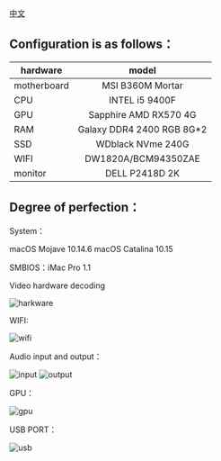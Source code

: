 [中文](https://github.com/reputati0n/hackintosh-b360--9400f/)

## Configuration is as follows：

| hardware | model | 
| - | :-: |
| motherboard |MSI B360M Mortar|
| CPU |INTEL i5 9400F|
| GPU |Sapphire AMD RX570 4G|
| RAM |Galaxy DDR4 2400 RGB 8G*2|
| SSD |WDblack NVme 240G|
| WIFI |DW1820A/BCM94350ZAE|
| monitor |DELL P2418D 2K |


## Degree of perfection：

System：

macOS Mojave 10.14.6
macOS Catalina 10.15

SMBIOS：iMac Pro 1.1

Video hardware decoding

![harkware](https://github.com/reputati0n/hackintosh-b360--9400f/blob/master/image/10.14.6hard.png)

WIFI:

![wifi](https://github.com/reputati0n/hackintosh-b360--9400f/blob/master/image/wifi.png)

Audio input and output：

![input](https://github.com/reputati0n/hackintosh-b360--9400f/blob/master/image/audio-input.png?raw=true)
![output](https://github.com/reputati0n/hackintosh-b360--9400f/blob/master/image/audio-output.png)

GPU：

![gpu](https://github.com/reputati0n/hackintosh-b360--9400f/blob/master/image/gpu-rx570.png)

USB PORT：

![usb](https://github.com/reputati0n/hackintosh-b360--9400f/blob/master/image/usbport.png)
